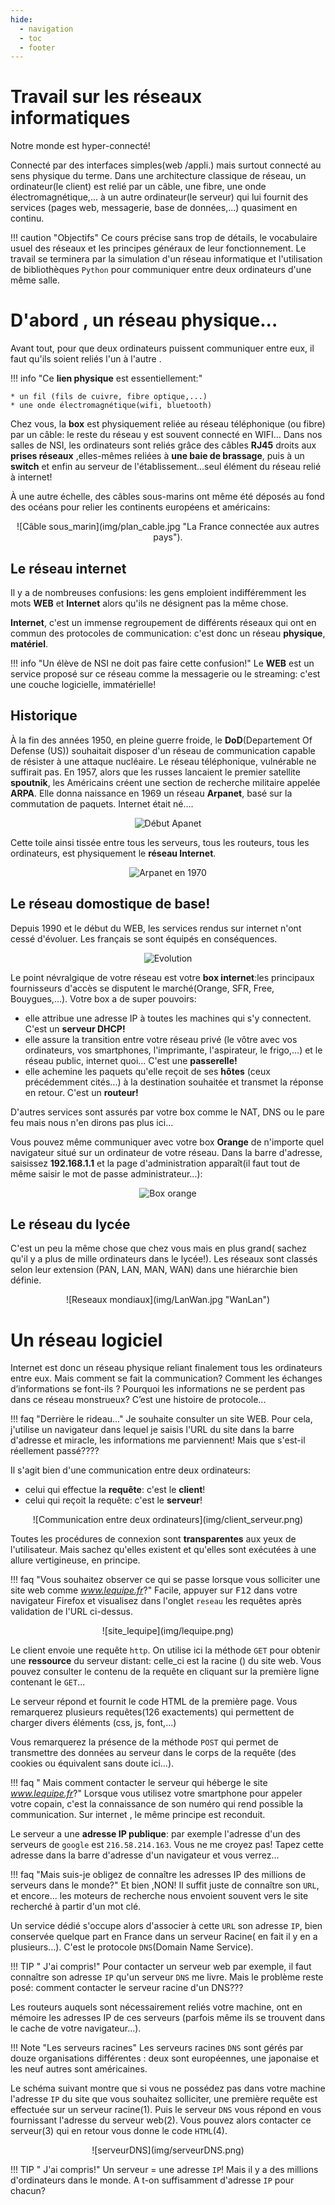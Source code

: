 ```yaml
---
hide:
  - navigation
  - toc
  - footer
---
```



# Travail sur les réseaux informatiques

Notre monde est hyper-connecté! 

Connecté par des interfaces simples(web /appli.) mais surtout connecté au sens physique du terme. Dans une architecture classique de réseau, un ordinateur(le client) est relié par un câble, une fibre, une onde électromagnétique,... à un autre ordinateur(le serveur) qui lui fournit des services (pages web, messagerie, base de données,...) quasiment en continu. 

!!! caution "Objectifs"
    Ce cours précise sans trop de détails, le vocabulaire usuel des réseaux et les principes généraux de leur fonctionnement. Le travail se terminera par la simulation d'un réseau informatique et l'utilisation de bibliothèques ```Python``` pour communiquer entre deux ordinateurs d'une même salle.



# D'abord , un réseau physique...
Avant tout, pour que deux ordinateurs puissent communiquer entre eux, il faut qu'ils soient reliés l'un à l'autre . 

!!! info "Ce **lien physique** est essentiellement:"

    * un fil (fils de cuivre, fibre optique,...)
    * une onde électromagnétique(wifi, bluetooth)

Chez vous, la **box** est physiquement reliée au réseau téléphonique (ou fibre) par un câble: le reste du réseau y est souvent connecté en WIFI...
Dans nos salles de NSI, les ordinateurs sont reliés grâce des câbles **RJ45** droits aux **prises réseaux** ,elles-mêmes reliées à **une baie de brassage**, puis à un **switch** et enfin au serveur de l'établissement...seul élément du réseau relié à internet!

À une autre échelle, des câbles sous-marins ont même été déposés au fond des océans pour relier les continents européens et américains:
<center>
![Câble sous_marin](img/plan_cable.jpg "La France connectée aux autres pays").
</center>

## Le réseau internet
Il y a de nombreuses confusions: les gens emploient indifféremment les mots **WEB** et **Internet** alors qu'ils ne désignent pas la même chose.

**Internet**, c'est un immense regroupement de différents réseaux qui ont en commun des protocoles de communication: c'est donc un réseau **physique**, **matériel**.

!!! info "Un élève de NSI ne doit pas faire cette confusion!"
    Le **WEB** est un service proposé sur ce réseau comme la messagerie ou le streaming: c'est une couche logicielle, immatérielle!

## Historique

À la fin des années 1950, en pleine guerre froide,  le **DoD**(Departement Of Defense (US)) souhaitait disposer d'un réseau de communication capable de résister à une attaque nucléaire. Le réseau téléphonique, vulnérable ne suffirait pas. En 1957, alors que les russes lancaient le premier satellite **spoutnik**, les Américains créent une section de recherche militaire appelée **ARPA**. Elle donna naissance en 1969 un réseau **Arpanet**, basé sur la commutation de paquets. Internet était né....

<center>

![Début Apanet](img/vueArpanet.jpg "Évolution Arpanet")
</center>

Cette toile ainsi tissée entre tous les serveurs, tous les routeurs, tous les ordinateurs, est physiquement le **réseau Internet**.




<center>

![ Arpanet en 1970](img/vue_carte1970.gif "Arpanet en 1970")
</center>

## Le réseau domostique de base!

Depuis 1990 et le début du WEB, les services rendus sur internet n'ont cessé d'évoluer. Les français se sont équipés en conséquences.

<center>

![Evolution](img/evolution_internet.png "Evolution des équipements dans les foyers")
</center>


Le point névralgique de votre réseau est votre **box internet**:les principaux fournisseurs d'accès se disputent le marché(Orange, SFR, Free, Bouygues,...). Votre box a de super pouvoirs: 

- elle attribue une adresse IP à toutes les machines qui s'y connectent. C'est un **serveur DHCP!**
- elle assure la transition entre votre réseau privé (le vôtre avec vos ordinateurs, vos smartphones, l'imprimante, l'aspirateur, le frigo,...) et le réseau public, internet quoi... C'est une **passerelle!**
- elle achemine les paquets qu'elle reçoit de ses __hôtes__ (ceux précédemment cités...) à la destination souhaitée et transmet la réponse en retour. C'est un **routeur!**

D'autres services sont assurés par votre box comme le NAT, DNS ou le pare feu mais nous n'en dirons pas plus ici...

Vous pouvez même communiquer avec votre box __Orange__  de n'importe quel navigateur situé sur un ordinateur de votre réseau. Dans la barre d'adresse, saisissez **192.168.1.1** et la page d'administration apparaît(il faut tout de même saisir le mot de passe administrateur...):
<center>

![Box orange](img/interface_livebox.png "Page administration livebox")
</center>

## Le réseau du lycée

C'est un peu la même chose que chez vous mais en plus grand( sachez qu'il y a plus de mille ordinateurs dans le lycée!). Les réseaux sont classés selon leur extension (PAN, LAN, MAN, WAN) dans une hiérarchie bien définie.

<center>
![Reseaux mondiaux](img/LanWan.jpg "WanLan")
</center>

# Un réseau logiciel

Internet est donc un réseau physique reliant finalement tous les ordinateurs entre eux. Mais comment se fait la communication? Comment les échanges d’informations se font-ils ? Pourquoi les informations ne se perdent pas dans ce réseau monstrueux? C’est une histoire de protocole...

!!! faq "Derrière le rideau..."
    Je souhaite consulter un site WEB. Pour cela, j'utilise un navigateur dans lequel je saisis l'URL du site dans la barre d'adresse et miracle, les informations me parviennent! Mais que s'est-il réellement passé????

Il s'agit bien d'une communication entre deux ordinateurs:

- celui qui effectue la **requête**: c'est le **client**!
- celui qui reçoit la requête: c'est le **serveur**! 

<center>
![Communication entre deux ordinateurs](img/client_serveur.png)
</center>

Toutes les procédures de connexion sont **transparentes** aux yeux de l'utilisateur. Mais sachez qu'elles existent et qu'elles sont exécutées à une allure vertigineuse, en principe.

!!! faq "Vous souhaitez observer ce qui se passe lorsque vous solliciter une site web comme _www.lequipe.fr_?"
     Facile, appuyer sur <kbd>F12</kbd> dans votre navigateur Firefox et visualisez dans l'onglet ```reseau``` les requêtes après validation de l'URL ci-dessus. 

<center>
![site_lequipe](img/lequipe.png)
</center>

Le client envoie une requête ```http```. On utilise ici la méthode ```GET``` pour obtenir une **ressource** du serveur distant: celle_ci est la racine (\) du site web. Vous pouvez consulter le contenu de la requête en cliquant sur la première ligne contenant le ```GET```...

Le serveur répond et fournit le code HTML de la première page. Vous remarquerez plusieurs requêtes(126 exactements) qui permettent de charger divers éléments (css, js, font,...)

Vous remarquerez la présence de la méthode ```POST``` qui permet de transmettre des données au serveur dans le corps de la requête (des cookies ou équivalent sans doute ici...).

!!! faq " Mais comment contacter le serveur qui héberge le site _www.lequipe.fr_?"
    Lorsque vous utilisez votre smartphone pour appeler votre copain, c'est la connaissance de son numéro qui rend possible la communication. Sur internet , le même principe est reconduit.

Le serveur a une **adresse IP publique**: par exemple l'adresse d'un des serveurs de ```google``` est ```216.58.214.163```. Vous ne me croyez pas! Tapez cette adresse dans la barre d'adresse d'un navigateur et vous verrez...

!!! faq "Mais suis-je obligez de connaître les adresses IP des millions de serveurs dans le monde?"
    Et bien ,NON! Il suffit juste de connaître son ```URL```, et encore... les moteurs de recherche nous envoient souvent vers le site recherché à partir d'un mot clé.

Un service dédié s'occupe alors d'associer à cette ```URL``` son adresse ```IP```, bien conservée quelque part en France dans un serveur Racine( en fait il y en a plusieurs...). C'est le protocole ```DNS```(Domain Name Service).

!!! TIP " J'ai compris!"
    Pour contacter un serveur web par exemple, il faut connaître son adresse ```IP``` qu'un serveur ```DNS``` me livre. Mais le problème reste posé: comment contacter le serveur racine d'un DNS???

Les routeurs auquels sont nécessairement reliés votre machine, ont en mémoire les adresses IP de ces serveurs (parfois même ils se trouvent dans le cache de votre navigateur...).

!!! Note "Les serveurs racines"
    Les serveurs racines ```DNS``` sont gérés par douze organisations différentes : deux sont européennes, une japonaise et les neuf autres sont américaines.

Le schéma suivant montre que si vous ne possédez pas dans votre machine l'adresse ```IP``` du site que vous souhaitez solliciter, une première requête est effectuée sur un serveur racine(1). Puis le serveur ```DNS``` vous répond en vous fournissant l'adresse du serveur web(2). Vous pouvez alors contacter ce serveur(3) qui en retour vous donne le code ```HTML```(4).

<center>
![serveurDNS](img/serveurDNS.png)
</center>

!!! TIP " J'ai compris!"
    Un serveur = une adresse ```IP```! Mais il y a des millions d'ordinateurs dans le monde. A t-on suffisamment d'adresse ```IP``` pour chacun?